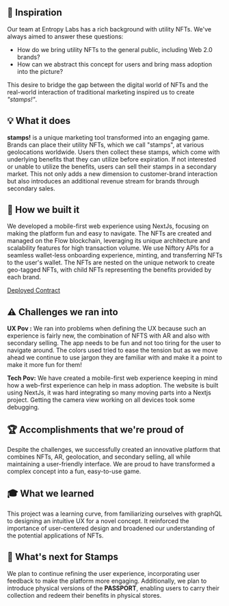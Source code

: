 ## 🌟 Inspiration

Our team at Entropy Labs has a rich background with utility NFTs. We've always aimed to answer these questions:

- How do we bring utility NFTs to the general public, including Web 2.0 brands?
- How can we abstract this concept for users and bring mass adoption into the picture?

This desire to bridge the gap between the digital world of NFTs and the real-world interaction of traditional marketing inspired us to create _"stamps!"_.

## 💡 What it does

**stamps!** is a unique marketing tool transformed into an engaging game. Brands can place their utility NFTs, which we call "stamps", at various geolocations worldwide. Users then collect these stamps, which come with underlying benefits that they can utilize before expiration. If not interested or unable to utilize the benefits, users can sell their stamps in a secondary market. This not only adds a new dimension to customer-brand interaction but also introduces an additional revenue stream for brands through secondary sales.

## 🔧 How we built it

We developed a mobile-first web experience using NextJs, focusing on making the platform fun and easy to navigate. The NFTs are created and managed on the Flow blockchain, leveraging its unique architecture and scalability features for high transaction volume. We use Niftory APIs for a seamless wallet-less onboarding experience, minting, and transferring NFTs to the user's wallet. The NFTs are nested on the unique network to create geo-tagged NFTs, with child NFTs representing the benefits provided by each brand.

[Deployed Contract](https://blockscout.botanixlabs.dev/address/0xe1F7e21f1C648A10b2B1453C251d54d31838684A)

## ⚠️ Challenges we ran into

**UX Pov :**
We ran into problems when defining the UX because such an experience is fairly new, the combination of NFTS with AR and also with secondary selling. The app needs to be fun and not too tiring for the user to navigate around. The colors used tried to ease the tension but as we move ahead we continue to use jargon they are familiar with and make it a point to make it more fun for them!

**Tech Pov:**
We have created a mobile-first web experience keeping in mind how a web-first experience can help in mass adoption. The website is built using NextJs, it was hard integrating so many moving parts into a Nextjs project. Getting the camera view working on all devices took some debugging.

## 🏆 Accomplishments that we're proud of

Despite the challenges, we successfully created an innovative platform that combines NFTs, AR, geolocation, and secondary selling, all while maintaining a user-friendly interface. We are proud to have transformed a complex concept into a fun, easy-to-use game.

## 🎓 What we learned

This project was a learning curve, from familiarizing ourselves with graphQL to designing an intuitive UX for a novel concept. It reinforced the importance of user-centered design and broadened our understanding of the potential applications of NFTs.

## 🔮 What's next for Stamps

We plan to continue refining the user experience, incorporating user feedback to make the platform more engaging. Additionally, we plan to introduce physical versions of the **PASSPORT**, enabling users to carry their collection and redeem their benefits in physical stores.
